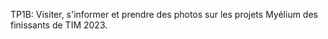 TP1B: Visiter, s'informer et prendre des photos sur les projets Myélium des finissants de TIM 2023.
